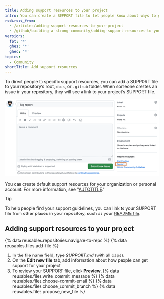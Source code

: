 ```yaml
---
title: Adding support resources to your project
intro: You can create a SUPPORT file to let people know about ways to get help with your project.
redirect_from:
  - /articles/adding-support-resources-to-your-project
  - /github/building-a-strong-community/adding-support-resources-to-your-project
versions:
  fpt: '*'
  ghes: '*'
  ghec: '*'
topics:
  - Community
shortTitle: Add support resources
---
```


To direct people to specific support resources, you can add a SUPPORT file to your repository's root, `docs`, or `.github` folder. When someone creates an issue in your repository, they will see a link to your project's SUPPORT file.

![Screenshot of the new issue form. In the right sidebar, in the "Helpful resources" section, a link labeled "Support" is outlined in dark orange.](/assets/images/help/issues/support-guidelines-in-issue.png)

You can create default support resources for your organization or personal account. For more information, see "[AUTOTITLE](/communities/setting-up-your-project-for-healthy-contributions/creating-a-default-community-health-file)."

> [!TIP]
> To help people find your support guidelines, you can link to your SUPPORT file from other places in your repository, such as your [README file](/repositories/managing-your-repositorys-settings-and-features/customizing-your-repository/about-readmes).

## Adding support resources to your project

{% data reusables.repositories.navigate-to-repo %}
{% data reusables.files.add-file %}
1. In the file name field, type _SUPPORT.md_ (with all caps).
1. On the **Edit new file** tab, add information about how people can get support for your project.
1. To review your SUPPORT file, click **Preview**.
{% data reusables.files.write_commit_message %}
{% data reusables.files.choose-commit-email %}
{% data reusables.files.choose_commit_branch %}
{% data reusables.files.propose_new_file %}
